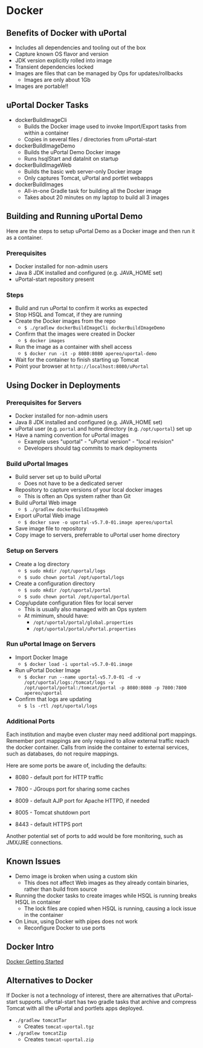 # Docker

## Benefits of Docker with uPortal

  - Includes all dependencies and tooling out of the box
  - Capture known OS flavor and version
  - JDK version explicitly rolled into image
  - Transient dependencies locked
  - Images are files that can be managed by Ops for updates/rollbacks
    - Images are only about 1Gb
  - Images are portable!!

## uPortal Docker Tasks

  - dockerBuildImageCli
    - Builds the Docker image used to invoke Import/Export tasks from within a container
    - Copies in several files / directories from uPortal-start
  - dockerBuildImageDemo
    - Builds the uPortal Demo Docker image
    - Runs hsqlStart and dataInit on startup
  - dockerBuildImageWeb
    - Builds the basic web server-only Docker image
    - Only captures Tomcat, uPortal and portlet webapps
  - dockerBuildImages
    - All-in-one Gradle task for building all the Docker image
    - Takes about 20 minutes on my laptop to build all 3 images

## Building and Running uPortal Demo

Here are the steps to setup uPortal Demo as a Docker image and then run it as a container.

### Prerequisites

  - Docker installed for non-admin users
  - Java 8 JDK installed and configured (e.g. JAVA_HOME set)
  - uPortal-start repository present

### Steps

  - Build and run uPortal to confirm it works as expected
  - Stop HSQL and Tomcat, if they are running
  - Create the Docker images from the repo
    - `$ ./gradlew dockerBuildImageCli dockerBuildImageDemo`
  - Confirm that the images were created in Docker
    - `$ docker images`
  - Run the image as a container with shell access
    - `$ docker run -it -p 8080:8080 apereo/uportal-demo`
  - Wait for the container to finish starting up Tomcat
  - Point your browser at `http://localhost:8080/uPortal`

## Using Docker in Deployments

### Prerequisites for Servers

  - Docker installed for non-admin users
  - Java 8 JDK installed and configured (e.g. JAVA_HOME set)
  - uPortal user (e.g. `portal` and home directory (e.g. `/opt/uportal`) set up
  - Have a naming convention for uPortal images
    - Example uses "uportal" - "uPortal version" - "local revision"
    - Developers should tag commits to mark deployments

### Build uPortal Images

  - Build server set up to build uPortal
    - Does not have to be a dedicated server
  - Repository to capture versions of your local docker images
    - This is often an Ops system rather than Git
  - Build uPortal Web image
    - `$ ./gradlew dockerBuildImageWeb`
  - Export uPortal Web image
    - `$ docker save -o uportal-v5.7.0-01.image apereo/uportal`
  - Save image file to repository
  - Copy image to servers, preferrable to uPortal user home directory

### Setup on Servers

  - Create a log directory
    - `$ sudo mkdir /opt/uportal/logs`
    - `$ sudo chown portal /opt/uportal/logs`
  - Create a configuration directory
    - `$ sudo mkdir /opt/uportal/portal`
    - `$ sudo chown portal /opt/uportal/portal`
  - Copy/update configuration files for local server
    - This is usually also managed with an Ops system
    - At miminum, should have:
      - `/opt/uportal/portal/global.properties`
      - `/opt/uportal/portal/uPortal.properties`

### Run uPortal Image on Servers

  - Import Docker Image
    - `$ docker load -i uportal-v5.7.0-01.image`
  - Run uPortal Docker Image
    - `$ docker run --name uportal-v5.7.0-01 -d -v /opt/uportal/logs:/tomcat/logs -v /opt/uportal/portal:/tomcat/portal -p 8080:8080 -p 7800:7800 apereo/uportal`
  - Confirm that logs are updating
    - `$ ls -rtl /opt/uportal/logs`

### Additional Ports

Each institution and maybe even cluster may need additional port mappings.
Remember port mappings are only required to allow external traffic reach the docker container.
Calls from inside the container to external services, such as databases, do not require mappings.

Here are some ports be aware of, including the defaults:

  - 8080 - default port for HTTP traffic
  - 7800 - JGroups port for sharing some caches

  - 8009 - default AJP port for Apache HTTPD, if needed
  - 8005 - Tomcat shutdown port
  - 8443 - default HTTPS port

Another potential set of ports to add would be fore monitoring, such as JMX/JRE connections.

## Known Issues

  - Demo image is broken when using a custom skin
    - This does not affect Web images as they already contain binaries, rather than build from source
  - Running the docker tasks to create images while HSQL is running breaks HSQL in container
    - The lock files are copied when HSQL is running, causing a lock issue in the container
  - On Linux, using Docker with pipes does not work
    - Reconfigure Docker to use ports

## Docker Intro

[Docker Getting Started](https://docs.docker.com/get-started/)



## Alternatives to Docker

If Docker is not a technology of interest, there are alternatives that uPortal-start supports. uPortal-start has two gradle tasks that archive and compress Tomcat with all the uPortal and portlets apps deployed.

  - `./gradlew tomcatTar`
    - Creates `tomcat-uportal.tgz`
  - `./gradlew tomcatZip`
    - Creates `tomcat-uportal.zip`

